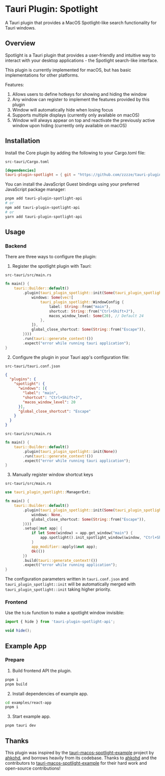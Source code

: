 # Tauri Plugin: Spotlight

A Tauri plugin that provides a MacOS Spotlight-like search functionality for Tauri windows.

## Overview

Spotlight is a Tauri plugin that provides a user-friendly and intuitive way to interact with
your desktop applications - the Spotlight search-like interface.

This plugin is currently implemented for macOS, but has basic implementations for other platforms.

Features:

1. Allows users to define hotkeys for showing and hiding the window
2. Any window can register to implement the features provided by this plugin
3. Window will automatically hide when losing focus
4. Supports multiple displays (currently only available on macOS)
5. Window will always appear on top and reactivate the previously active window upon hiding (currently only available on macOS)

## Installation

Install the Core plugin by adding the following to your Cargo.toml file:

`src-tauri/Cargo.toml`

```toml
[dependencies]
tauri-plugin-spotlight = { git = "https://github.com/zzzze/tauri-plugin-spotlight" }
```

You can install the JavaScript Guest bindings using your preferred JavaScript package manager:

```bash
pnpm add tauri-plugin-spotlight-api
# or
npm add tauri-plugin-spotlight-api
# or
yarn add tauri-plugin-spotlight-api
```

## Usage

### Backend

There are three ways to configure the plugin:

1. Register the spotlight plugin with Tauri:

`src-tauri/src/main.rs`

```rust
fn main() {
    tauri::Builder::default()
        .plugin(tauri_plugin_spotlight::init(Some(tauri_plugin_spotlight::PluginConfig {
            windows: Some(vec![
                tauri_plugin_spotlight::WindowConfig {
                    label: String::from("main"),
                    shortcut: String::from("Ctrl+Shift+J"),
                    macos_window_level: Some(20), // Default 24
                },
            ]),
            global_close_shortcut: Some(String::from("Escape")),
        })))
        .run(tauri::generate_context!())
        .expect("error while running tauri application");
}
```

2. Configure the plugin in your Tauri app's configuration file:

`src-tauri/tauri.conf.json`

```json
{
  "plugins": {
    "spotlight": {
      "windows": [{
        "label": "main",
        "shortcut": "Ctrl+Shift+J",
        "macos_window_level": 20
      }],
      "global_close_shortcut": "Escape"
    }
  }
}
```

`src-tauri/src/main.rs`

```rust
fn main() {
    tauri::Builder::default()
        .plugin(tauri_plugin_spotlight::init(None))
        .run(tauri::generate_context!())
        .expect("error while running tauri application");
}
```

3. Manually register window shortcut keys

`src-tauri/src/main.rs`

```rust
use tauri_plugin_spotlight::ManagerExt;

fn main() {
    tauri::Builder::default()
        .plugin(tauri_plugin_spotlight::init(Some(tauri_plugin_spotlight::PluginConfig {
            windows: None,
            global_close_shortcut: Some(String::from("Escape")),
        })))
        .setup(|mut app| {
            if let Some(window) = app.get_window("main") {
                app.spotlight().init_spotlight_window(&window, "Ctrl+Shift+J").unwrap();
            }
            app_modifier::apply(&mut app);
            Ok(())
        })
        .build(tauri::generate_context!())
        .expect("error while running application");
}
```

The configuration parameters written in `tauri.conf.json` and `tauri_plugin_spotlight::init`
will be automatically merged with `tauri_plugin_spotlight::init` taking higher priority.

### Frontend

Use the `hide` function to make a spotlight window invisible:

```typescript
import { hide } from 'tauri-plugin-spotlight-api';

void hide();
```

## Example App

### Prepare

1. Build frontend API the plugin.

```bash
pnpm i
pnpm build
```

2. Install dependencies of example app.

```bash
cd examples/react-app
pnpm i
```

3. Start example app.

```bash
pnpm tauri dev
```

## Thanks

This plugin was inspired by the [tauri-macos-spotlight-example](https://github.com/ahkohd/tauri-macos-spotlight-example)
project by [ahkohd](https://github.com/ahkohd), and borrows heavily from its codebase. Thanks to [ahkohd](https://github.com/ahkohd) and the contributors
to [tauri-macos-spotlight-example](https://github.com/ahkohd/tauri-macos-spotlight-example) for their hard work and open-source contributions!
